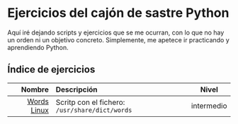# Ejercicios del cajón de sastre Python

Aquí iré dejando scripts y ejercicios que se me ocurran, con lo que no hay un orden ni un objetivo concreto. Simplemente, me apetece ir practicando y aprendiendo Python.



## Índice de ejercicios

|                                   Nombre | Descripción                                    |   Nivel    |
| ---------------------------------------: | :--------------------------------------------- | :--------: |
| [Words Linux](./01_scripts_words_linux/) | Scritp con el fichero: `/usr/share/dict/words` | intermedio |

